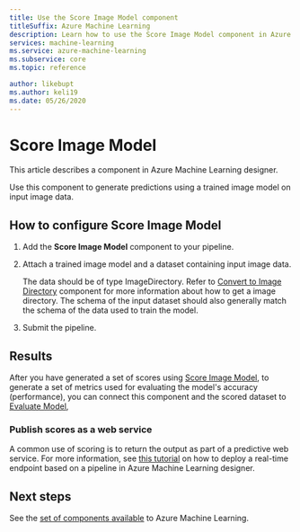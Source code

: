 ```yaml
---
title: Use the Score Image Model component
titleSuffix: Azure Machine Learning
description: Learn how to use the Score Image Model component in Azure Machine Learning to generate predictions using a trained image model.
services: machine-learning
ms.service: azure-machine-learning
ms.subservice: core
ms.topic: reference

author: likebupt
ms.author: keli19
ms.date: 05/26/2020
---
```


# Score Image Model

This article describes a component in Azure Machine Learning designer.

Use this component to generate predictions using a trained image model on input image data.

## How to configure Score Image Model

1. Add the **Score Image Model** component to your pipeline.

2. Attach a trained image model and a dataset containing input image data. 

    The data should be of type ImageDirectory. Refer to [Convert to Image Directory](convert-to-image-directory.md) component for more information about how to get a image directory. The schema of the input dataset should also generally match the schema of the data used to train the model.

3. Submit the pipeline.

## Results

After you have generated a set of scores using [Score Image Model](score-image-model.md), to generate a set of metrics used for evaluating the model's accuracy (performance), you can connect this component and the scored dataset to [Evaluate Model](evaluate-model.md), 

### Publish scores as a web service

A common use of scoring is to return the output as part of a predictive web service. For more information, see [this tutorial](../v1/tutorial-designer-automobile-price-deploy.md) on how to deploy a real-time endpoint based on a pipeline in Azure Machine Learning designer.

## Next steps

See the [set of components available](component-reference.md) to Azure Machine Learning.